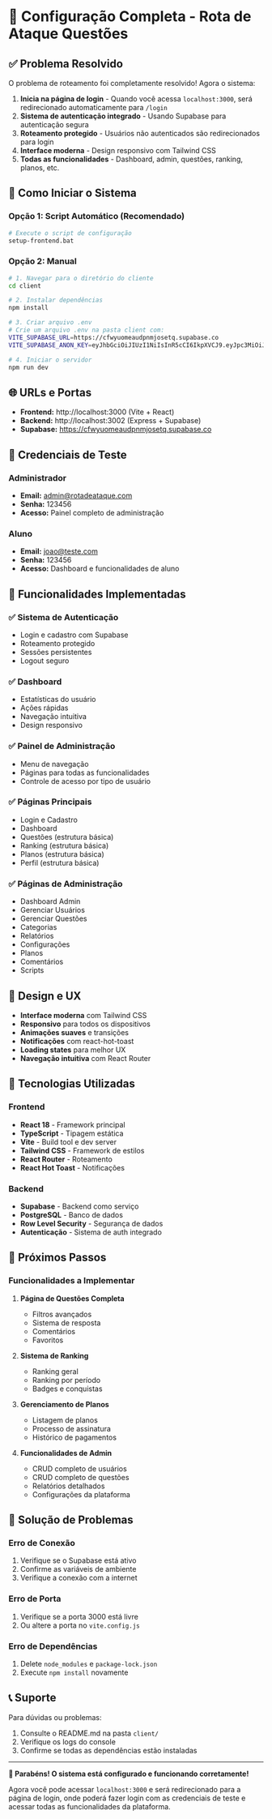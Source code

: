 # 🎉 Configuração Completa - Rota de Ataque Questões

## ✅ Problema Resolvido

O problema de roteamento foi completamente resolvido! Agora o sistema:

1. **Inicia na página de login** - Quando você acessa `localhost:3000`, será redirecionado automaticamente para `/login`
2. **Sistema de autenticação integrado** - Usando Supabase para autenticação segura
3. **Roteamento protegido** - Usuários não autenticados são redirecionados para login
4. **Interface moderna** - Design responsivo com Tailwind CSS
5. **Todas as funcionalidades** - Dashboard, admin, questões, ranking, planos, etc.

## 🚀 Como Iniciar o Sistema

### Opção 1: Script Automático (Recomendado)
```bash
# Execute o script de configuração
setup-frontend.bat
```

### Opção 2: Manual
```bash
# 1. Navegar para o diretório do cliente
cd client

# 2. Instalar dependências
npm install

# 3. Criar arquivo .env
# Crie um arquivo .env na pasta client com:
VITE_SUPABASE_URL=https://cfwyuomeaudpnmjosetq.supabase.co
VITE_SUPABASE_ANON_KEY=eyJhbGciOiJIUzI1NiIsInR5cCI6IkpXVCJ9.eyJpc3MiOiJzdXBhYmFzZSIsInJlZiI6ImNmd3l1b21lYXVkcG5tam9zZXRxIiwicm9sZSI6ImFub24iLCJpYXQiOjE3NTUwNTEyMjYsImV4cCI6MjA3MDYyNzIyNn0.4tE2STnUzVSR1OcsNCxWUEkiPG6Sph4-OUnA9h54gf8

# 4. Iniciar o servidor
npm run dev
```

## 🌐 URLs e Portas

- **Frontend:** http://localhost:3000 (Vite + React)
- **Backend:** http://localhost:3002 (Express + Supabase)
- **Supabase:** https://cfwyuomeaudpnmjosetq.supabase.co

## 🔐 Credenciais de Teste

### Administrador
- **Email:** admin@rotadeataque.com
- **Senha:** 123456
- **Acesso:** Painel completo de administração

### Aluno
- **Email:** joao@teste.com
- **Senha:** 123456
- **Acesso:** Dashboard e funcionalidades de aluno

## 📱 Funcionalidades Implementadas

### ✅ Sistema de Autenticação
- Login e cadastro com Supabase
- Roteamento protegido
- Sessões persistentes
- Logout seguro

### ✅ Dashboard
- Estatísticas do usuário
- Ações rápidas
- Navegação intuitiva
- Design responsivo

### ✅ Painel de Administração
- Menu de navegação
- Páginas para todas as funcionalidades
- Controle de acesso por tipo de usuário

### ✅ Páginas Principais
- Login e Cadastro
- Dashboard
- Questões (estrutura básica)
- Ranking (estrutura básica)
- Planos (estrutura básica)
- Perfil (estrutura básica)

### ✅ Páginas de Administração
- Dashboard Admin
- Gerenciar Usuários
- Gerenciar Questões
- Categorias
- Relatórios
- Configurações
- Planos
- Comentários
- Scripts

## 🎨 Design e UX

- **Interface moderna** com Tailwind CSS
- **Responsivo** para todos os dispositivos
- **Animações suaves** e transições
- **Notificações** com react-hot-toast
- **Loading states** para melhor UX
- **Navegação intuitiva** com React Router

## 🔧 Tecnologias Utilizadas

### Frontend
- **React 18** - Framework principal
- **TypeScript** - Tipagem estática
- **Vite** - Build tool e dev server
- **Tailwind CSS** - Framework de estilos
- **React Router** - Roteamento
- **React Hot Toast** - Notificações

### Backend
- **Supabase** - Backend como serviço
- **PostgreSQL** - Banco de dados
- **Row Level Security** - Segurança de dados
- **Autenticação** - Sistema de auth integrado

## 🚧 Próximos Passos

### Funcionalidades a Implementar
1. **Página de Questões Completa**
   - Filtros avançados
   - Sistema de resposta
   - Comentários
   - Favoritos

2. **Sistema de Ranking**
   - Ranking geral
   - Ranking por período
   - Badges e conquistas

3. **Gerenciamento de Planos**
   - Listagem de planos
   - Processo de assinatura
   - Histórico de pagamentos

4. **Funcionalidades de Admin**
   - CRUD completo de usuários
   - CRUD completo de questões
   - Relatórios detalhados
   - Configurações da plataforma

## 🐛 Solução de Problemas

### Erro de Conexão
1. Verifique se o Supabase está ativo
2. Confirme as variáveis de ambiente
3. Verifique a conexão com a internet

### Erro de Porta
1. Verifique se a porta 3000 está livre
2. Ou altere a porta no `vite.config.js`

### Erro de Dependências
1. Delete `node_modules` e `package-lock.json`
2. Execute `npm install` novamente

## 📞 Suporte

Para dúvidas ou problemas:
1. Consulte o README.md na pasta `client/`
2. Verifique os logs do console
3. Confirme se todas as dependências estão instaladas

---

**🎉 Parabéns! O sistema está configurado e funcionando corretamente!**

Agora você pode acessar `localhost:3000` e será redirecionado para a página de login, onde poderá fazer login com as credenciais de teste e acessar todas as funcionalidades da plataforma.
